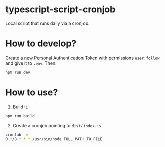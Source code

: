 # typescript-script-cronjob

Local script that runs daily via a cronjob.

# How to develop?

Create a new Personal Authentication Token with permissions `user:follow` and give it to `.env`. Then:

```bash
npm run dev
```

# How to use?

1. Build it.

```bash
npm run build
```

2. Create a cronjob pointing to `dist/index.js`.

```bash
crontab -e
0 */8 * * * /usr/bin/node FULL_PATH_TO_FILE
```
